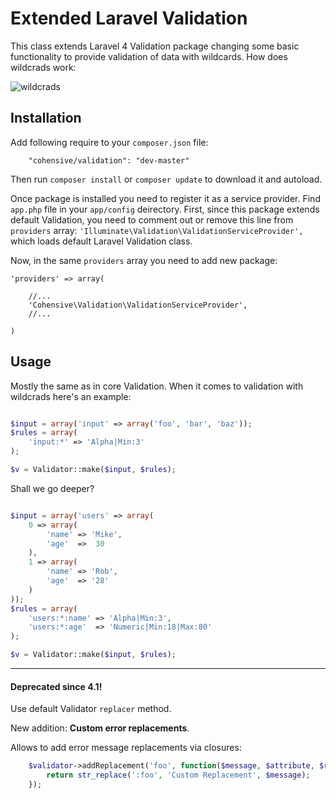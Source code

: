 # Extended Laravel Validation

This class extends Laravel 4 Validation package changing some basic functionality
to provide validation of data with wildcards. How does wildcrads work:

![wildcrads](https://f.cloud.github.com/assets/578455/448315/c6de7cf4-b23e-11e2-97b0-aa0296c92d22.jpg)

## Installation

Add following require to your `composer.json` file:

~~~
    "cohensive/validation": "dev-master"
~~~

Then run `composer install` or `composer update` to download it and autoload.

Once package is installed you need to register it as a service provider. Find `app.php` file in your `app/config` deirectory.
First, since this package extends default Validation, you need to comment out or remove this line from `providers` array: `'Illuminate\Validation\ValidationServiceProvider',` which loads default Laravel Validation class.

Now, in the same `providers` array you need to add new package:

~~~
'providers' => array(

	//...
	'Cohensive\Validation\ValidationServiceProvider',
	//...

)
~~~

## Usage

Mostly the same as in core Validation. When it comes to validation with wildcrads here's an example:


````php

$input = array('input' => array('foo', 'bar', 'baz'));
$rules = array(
	'input:*' => 'Alpha|Min:3'
);

$v = Validator::make($input, $rules);

````

Shall we go deeper?


````php

$input = array('users' => array(
	0 => array(
		'name' => 'Mike',
		'age'  =>  30
	),
	1 => array(
		'name' => 'Rob',
		'age'  => '28'
	)
));
$rules = array(
	'users:*:name' => 'Alpha|Min:3',
	'users:*:age'  => 'Numeric|Min:18|Max:80'
);

$v = Validator::make($input, $rules);

````

------

#### Deprecated since 4.1!
Use default Validator `replacer` method.

New addition: **Custom error replacements**.

Allows to add error message replacements via closures:

````php
	$validator->addReplacement('foo', function($message, $attribute, $rule, $parameters) {
		return str_replace(':foo', 'Custom Replacement', $message);
	});
````
